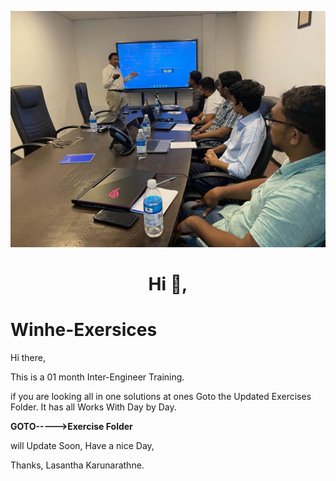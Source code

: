 ![MasterHead](https://github.com/Emmakaru/Winhe-Exersices/blob/main/IMG-20220726-WA0025.jpg?raw=true)
<h1 align="center">Hi 👋, </h1>

# Winhe-Exersices

Hi there,

This is a 01 month Inter-Engineer Training.

if you are looking all in one solutions at ones Goto the Updated Exercises Folder.
It has all Works With Day by Day.


**GOTO----->Exercise Folder**


will Update Soon,
Have a nice Day,

Thanks,
Lasantha Karunarathne.
